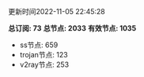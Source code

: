 更新时间2022-11-05 22:45:28

**总订阅: 73**
**总节点: 2033**
**有效节点: 1035**
- ss节点: 659
- trojan节点: 123
- v2ray节点: 253
